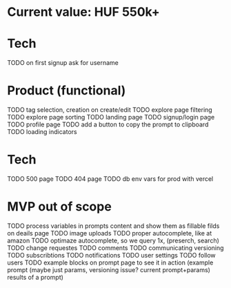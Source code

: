 # Current value: HUF 550k+

# Tech
TODO on first signup ask for username

# Product (functional)
TODO tag selection, creation on create/edit
TODO explore page filtering
TODO explore page sorting
TODO landing page
TODO signup/login page
TODO profile page
TODO add a button to copy the prompt to clipboard
TODO loading indicators

# Tech
TODO 500 page
TODO 404 page
TODO db env vars for prod with vercel















# MVP out of scope
TODO process variables in prompts content and show them as fillable filds on deails page
TODO image uploads
TODO proper autocomplete, like at amazon
TODO optimaze autocomplete, so we query 1x, (preserch, search)
TODO change requestes
TODO comments
TODO communicating versioning
TODO subscribtions
TODO notifications
TODO user settings
TODO follow users
TODO example blocks on prompt page to see it in action (example prompt (maybe just params, versioning issue? current prompt+params) results of a prompt)
